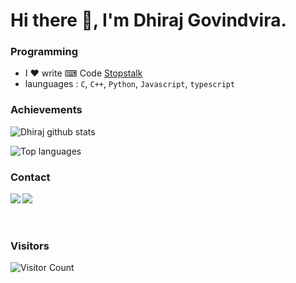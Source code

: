# Hi there 👋, I'm Dhiraj Govindvira.

### Programming
- I ♥ write ⌨ Code [Stopstalk](https://www.stopstalk.com/user/profile/dhiraj_01)
- launguages : `C`, `C++`, `Python`, `Javascript`, `typescript`

### Achievements
![Dhiraj github stats](https://github-readme-stats.vercel.app/api?username=dhiraj-01)

![Top languages](https://github-readme-stats.vercel.app/api/top-langs/?username=dhiraj-01&layout=compact)

### Contact
<a href="https://www.linkedin.com/in/dhiraj-govindvira/" title="Linkedln" target="_blank">
    <img align="left" src="https://img.icons8.com/cute-clipart/64/000000/linkedin.png"/>
</a>
<a href="https://www.instagram.com/dhiraj_1_11/" title="Instagram" target="_blank">
    <img align="left" src="https://img.icons8.com/cute-clipart/64/000000/instagram-new.png"/>
</a>

<br>
<br>
<br>

### Visitors
![Visitor Count](https://profile-counter.glitch.me/Dhiraj-01/count.svg)
<!--
**Dhiraj-01/Dhiraj-01** is a ✨ _special_ ✨ repository because its `README.md` (this file) appears on your GitHub profile.

Here are some ideas to get you started:

- 🔭 I’m currently working on ...
- 🌱 I’m currently learning ...
- 👯 I’m looking to collaborate on ...
- 🤔 I’m looking for help with ...
- 💬 Ask me about ...
- 📫 How to reach me: ...
- 😄 Pronouns: ...
- ⚡ Fun fact: ...
-->
